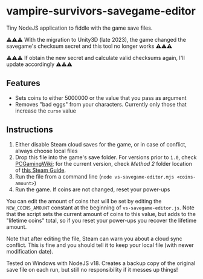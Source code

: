 # vampire-survivors-savegame-editor

Tiny NodeJS application to fiddle with the game save files.

⚠⚠⚠ With the migration to Unity3D (late 2023), the game changed the savegame's checksum secret and this tool no longer works ⚠⚠⚠

⚠⚠⚠ If obtain the new secret and calculate valid checksums again, I'll update accordingly ⚠⚠⚠

## Features

- Sets coins to either 5000000 or the value that you pass as argument
- Removes "bad eggs" from your characters. Currently only those that increase the `curse` value

## Instructions

1) Either disable Steam cloud saves for the game, or in case of conflict, always choose local files
2) Drop this file into the game's save folder. For versions prior to `1.0`, check [PCGamingWiki](https://www.pcgamingwiki.com/wiki/Vampire_Survivors#Save_game_data_location); for the current version, check *Method 2* folder location of [this Steam Guide](https://steamcommunity.com/sharedfiles/filedetails/?id=2847140637).
3) Run the file from a command line (`node vs-savegame-editor.mjs <coins-amount>`)
4) Run the game. If coins are not changed, reset your power-ups

You can edit the amount of coins that will be set by editing the `NEW_COINS_AMOUNT` constant at the beginning of `vs-savegame-editor.js`. Note that the script sets the current amount of coins to this value, but adds to the "lifetime coins" total, so if you reset your power-ups you recover the lifetime amount.

Note that after editing the file, Steam can warn you about a cloud sync conflict. This is fine and you should tell it to keep your local file (with newer modification date).

Tested on Windows with NodeJS v18. Creates a backup copy of the original save file on each run, but still no responsibility if it messes up things!

